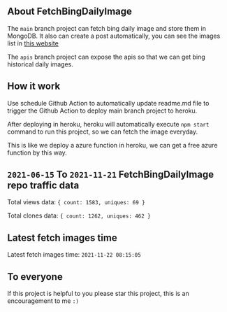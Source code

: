 ## About FetchBingDailyImage

The `main` branch project can fetch bing daily image and store them in MongoDB.
It also can create a post automatically, you can see the images list in [this website](https://oursalbum.netlify.app)

The `apis` branch project can expose the apis so that we can get bing historical daily images.

## How it work

Use schedule Github Action to automatically update readme.md file to trigger the Github Action to deploy main branch project to heroku.

After deploying in heroku, heroku will automatically execute `npm start` command to run this project, so we can fetch the image everyday.

This is like we deploy a azure function in heroku, we can get a free azure function by this way.

## `2021-06-15` To `2021-11-21` FetchBingDailyImage repo traffic data

Total views data: `{ count: 1583, uniques: 69 }`

Total clones data: `{ count: 1262, uniques: 462 }`

## Latest fetch images time

Latest fetch images time: `2021-11-22 08:15:05`

## To everyone

If this project is helpful to you please star this project, this is an encouragement to me `:)`



